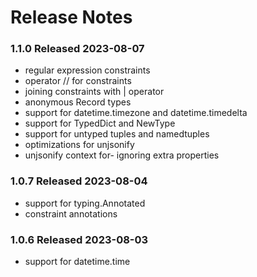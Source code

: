 # Release Notes

### 1.1.0 Released 2023-08-07

* regular expression constraints
* operator // for constraints
* joining constraints with | operator
* anonymous Record types
* support for datetime.timezone and datetime.timedelta
* support for TypedDict and NewType
* support for untyped tuples and namedtuples
* optimizations for unjsonify
* unjsonify context for- ignoring extra properties

### 1.0.7 Released 2023-08-04

* support for typing.Annotated
* constraint annotations

### 1.0.6 Released 2023-08-03

* support for datetime.time
